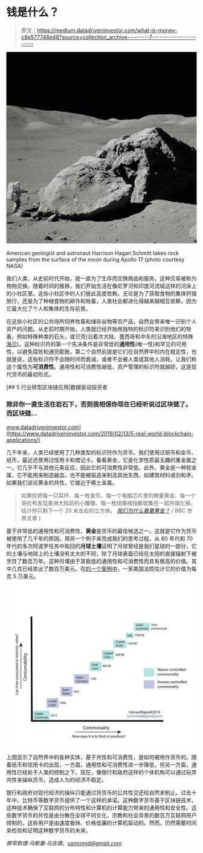 # 钱是什么？

> 原文：<https://medium.datadriveninvestor.com/what-is-money-c8e577748e48?source=collection_archive---------7----------------------->

![](img/f329af44b459cab0adc0e93fe4998d7d.png)

American geologist and astronaut Harrison Hagan Schmitt takes rock samples from the surface of the moon during Apollo 17 (photo courtesy NASA)

我们人类，从史前时代开始，就一直为了生存而交换商品和服务。这种交易被称为物物交换。随着时间的推移，我们开始生活在像尼罗河和印度河流域这样的河床上的小社区里。这些小社区中的人们彼此高度依赖。无论是为了获取食物的集体狩猎旅行，还是为了种植食物的耕作和牲畜，人类社会都进化得越来越相互依赖，因为它最大化了个人和集体的生存前景。

在这些小社区的公共场所饲养牲畜和储存谷物等农产品，自然会带来唯一识别个人资产的问题。从史前时期开始，人类就已经开始用独特的标识符来识别他们的牲畜，例如特殊种类的石头，或贝壳(沿着次大陆、墨西哥和中东的沿海地区的特殊[海贝](https://en.wikipedia.org/wiki/Cowrie))。这种标识符的第一个先决条件是非常低的**通用性**(唯一性)和罕见的可用性，以避免腐败和通货膨胀。第二个自然前提是它们在自然界中的内在稳定性，也就是说，这些标识符不会随时间而衰减，或者不会被人类或其他人消耗。让我们称这个属性为**可消费性**。通用性和可消费性越低，资产管理的标识符就越好。这是现代货币的最初形式。

[](https://www.datadriveninvestor.com/2019/02/13/5-real-world-blockchain-applications/) [## 5 行业转型区块链应用|数据驱动投资者

### 除非你一直生活在岩石下，否则我相信你现在已经听说过区块链了。而区块链…

www.datadriveninvestor.com](https://www.datadriveninvestor.com/2019/02/13/5-real-world-blockchain-applications/) 

几千年来，人类已经使用了几种类型的标识符作为货币。我们使用过铜币和金币、纸币，最近还使用过信用卡和借记卡。看看黄金，它是化学性质最无趣的重金属之一。它几乎不与其他元素反应，因此它的可消费性非常低。此外，黄金是一种软金属，它不能用来制造器皿，也不能被锻造来制造其他东西，如建筑材料或剑和矛。如果我们谈论黄金的共性，它接近于稀土金属。

> 如果你把每一只耳环、每一枚金币、每一个电脑芯片里的微量黄金、每一个哥伦布发现美洲大陆前的小雕像、每一枚结婚戒指都收集在一起并熔化掉，估计你只剩下一个 20 米左右的立方体。 [*我们为什么看重黄金？*](https://www.bbc.com/news/magazine-25255957) *(* BBC 世界文章 *)*

基于非常低的通用性和可消费性，**黄金**是货币的最佳候选之一。这就是它作为货币被使用了几千年的原因。用另一个例子来完成我们的思考过程，从 60 年代和 70 年代的多次阿波罗任务中取回的**月球土壤**证明了月球曾经是我们星球的一部分，它的土壤与地球上的土壤没有太大的不同，除了月球表面已经在太阳的直接辐射下被烹饪了数百万年。这种月壤由于其极低的通用性和可消费性而具有极高的价值。其中几克已经卖出了数百万美元。在[的一个案例中](https://www.space.com/11804-nasa-moon-rock-sting-apollo17.html)，一家美国法院估计它的价值为每克 5 万美元。

![](img/185a2b57825511ebfdf2b051a5ed68fe.png)

上图显示了自然界中的各种实体，基于共性和可消费性，是如何被用作货币的。随着纸币和信用卡的出现，一方面，通用性和可消费性进一步降低，但另一方面，通用性已经处于人类的控制之下。现在，像银行和政府这样的个体机构可以通过玩弄共性来操纵货币，造成人为的经济不稳定。

银行和政府对现代经济的操纵只能通过将货币的公共性交还给自然来制止。过去十年中，比特币等数字货币提供了一个这样的承诺。这种数字货币基于区块链技术，这种技术确保了互联网的分布特性和计算机的计算能力带来的通用性和安全性。这些数字货币的共性是由分散在全球不同文化、宗教和社会背景的数百万互联网用户控制的，这些用户是由速度极快、价格低廉的计算机驱动的。然而，仍然需要时间来检验和证明这种数字货币的未来。

*穆罕默德·乌斯曼·马吉德*，*usmnmjd@gmail.com*